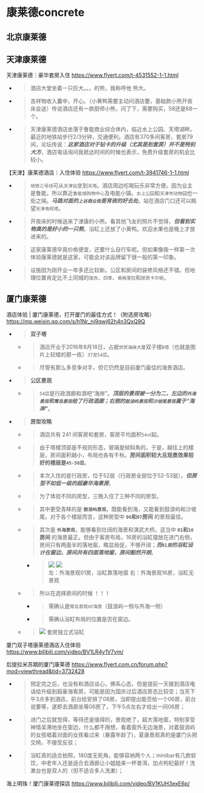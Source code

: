 
# 康莱德concrete

## 北京康莱德

## 天津康莱德

天津康莱德｜豪华套房入住 https://www.flyert.com/t-4531552-1-1.html
- > 酒店大堂坐着一只巨大。。。的熊，我称呼他 熊大。
- > 吉祥物收入囊中，开心。（小黄鸭需要主动问酒店要，基础款小熊开夜床会送）传说酒店还有一款厨师小熊，问了下，需要购买，58还是68一个。
- > 天津康莱德酒店坐落于鲁能商业综合体内，临近水上公园、天塔湖畔。最近的地铁站步行2/3分钟，交通便利。酒店有370多间客房，套房79间，论坛传说：***这家酒店对于钻卡的升级（尤其是到套房）并不是特别大方***，酒店电话询问我抵达时间的时候也表示，免费升级套房的机会比较小。

【天津】康莱德酒店｜入住体验 https://www.flyert.com/t-3941746-1-1.html
- > `地铁三号线`可从`天津站`坐到`天塔`。酒店周边吃喝玩乐非常方便。因为业主是鲁能，所以靠近`鲁能城购物中心`及电能小镇。`水上公园`和`天津市动物园`也一街之隔。***马路对面的`上谷商业街`是宵夜的好去处***。站在酒店门口还可以眺望`天津电视塔`。
- > 开夜床的时候送来了津康的小熊。看其他飞友的照片不觉得，***但看到实物真的是好小的一只熊***。浴缸上还放了小黄鸭。欢迎水果也是晚上才放进来的。
- > 这家康莱德毕竟价格便宜，还要什么自行车呢。但如果像我一样第一次体验康莱德就是这家，可能会对该品牌留下很一般的第一印象。
- > 设施因为刚开业一年多还比较新。公区和房间的装修风格还不错。但地理位置肯定比不上同城的`瑞吉`、`四季`、`香格里拉`和`丽思卡尔顿`。

## 厦门康莱德

酒店体验 | 厦门康莱德，打开厦门的最佳方式！（附选房攻略） https://mp.weixin.qq.com/s/h1Nr_nj9qwj62h4n3QxQ9Q
- > **双子塔**
  * > 酒店开业于2016年8月18日，占据`世贸海峡大厦`双子楼`B塔`（也就是图片上较矮的那一栋）`37至54层`。
  * > 尽管有那么多竞争对手，但它仍然是目前厦门最佳的海景酒店。
- > **公区景观**
  * > `54层`是行政酒廊和酒吧“海岸”。***顶层的景观被一分为二，左边的`外海景观`和`鹭岛景观`给了行政酒廊；右侧的`鼓浪屿景观`和`沙坡尾景观`属于“海岸”***。
- > **房型攻略**
  * > 酒店共有 241 间客房和套房，客房平均面积`54㎡`起。
  * > 由于塔楼顶部是不规则形态，玻璃是倾斜角的，于是，越往上的楼层，房间面积越小，布局也各有千秋。**房间面积较大且观景效果较好的楼层是`45-50层`**。
  * > 本次入住的是行政房，位于52层（行政房全部位于52-53层）。***但房型不如低一级的超豪华海景房***。
  * > 为了体验不同的房型，三晚入住了三种不同的房型。
  * > 其中更受青睐的是 **`鼓浪屿景观`**，既能看到海，又能看到鼓浪屿和沙坡尾。对于各个楼层而言，这种房型中 **`06`和`07`房间** 的景观最佳。
  * > 其次是 **`外海景观`**，能够看到壮阔的海景和演武大桥。这当中 **`01`和`16`房间** 的海景最正。但由于客房布局，16房的浴缸摆放在进门右侧，房间只有两面半的落地窗，略显局促，不够开阔；***而`01房`的浴缸设计在窗边，房间共有四面落地窗，房间豁然开朗***。
    + > ![](https://mmbiz.qpic.cn/mmbiz_jpg/3x2Jeh0NclqfSODOK6ibTzccBcmc4pibibeEGnib42oUBL5s7iacZ6wbMcIcRNHleTkAcDQGLeOW62Pp85zfY6kkZmQ/640) ![](https://mmbiz.qpic.cn/mmbiz_jpg/3x2Jeh0NclqfSODOK6ibTzccBcmc4pibibeQ2XQBFDQy6lKJ3hT62dL4UbdW3Ww4lYnKaN8FiceiaBs33zIibLYMQXQg/640) <br> 左：外海景观01房，浴缸靠落地窗 右：外海景观16房，浴缸无景观 
  * > 所以在选择房间的时候 ！！！
    + > 需确认是`鹭岛景观`or`海景`（鼓浪屿一侧与外海一侧）
    + > 需确认浴缸布局的位置是否在窗边。
  * > ![](https://mmbiz.qpic.cn/mmbiz_jpg/3x2Jeh0NclqfSODOK6ibTzccBcmc4pibibeRribgsgVFGubpydia2DL8Myw4dYmc6Lq2hiaKVoasIIDDpbVU5cfMciaSA/640) 套房独立式浴缸

厦门双子塔康莱德酒店入住体验 https://www.bilibili.com/video/BV1LR4y1V7vm/

后提拉米苏期的厦门康莱德 https://www.flyert.com.cn/forum.php?mod=viewthread&tid=3732428
- > 预定完之后，也没有和酒店谈心，佛系心态，但是提前一天接到酒店电话给升级到超豪海客房，可能是因为国庆过后酒店房态比较空；当天下午3点多到酒店，前台给安排了08房，当即提出能否给一个06房，前台说要等，遂即去酒廊坐等06房了，下午5点左右才给出一间06房；
- > 进门之后就觉得，等待还是值得的，景观绝了，超大落地窗，特别享受神情呆滞地坐在窗边，什么都不用想，看着窗外无边海景，对着鼓浪屿的女孩唱着对面的女孩看过来（暴露年龄了)，夏康景观真的是厦门头把交椅，不接受反驳；
- > 浴缸真的适合拍照，180度无死角，能够容纳两个人；minibar有几款软饮，中老年人还是适合去酒廊让小姐姐来一杯普洱，加点枸杞最好！洗漱台也是双人的（但不适合多人洗漱）；

海上明珠！厦门康莱德探店 https://www.bilibili.com/video/BV1KUH3exE6p/
